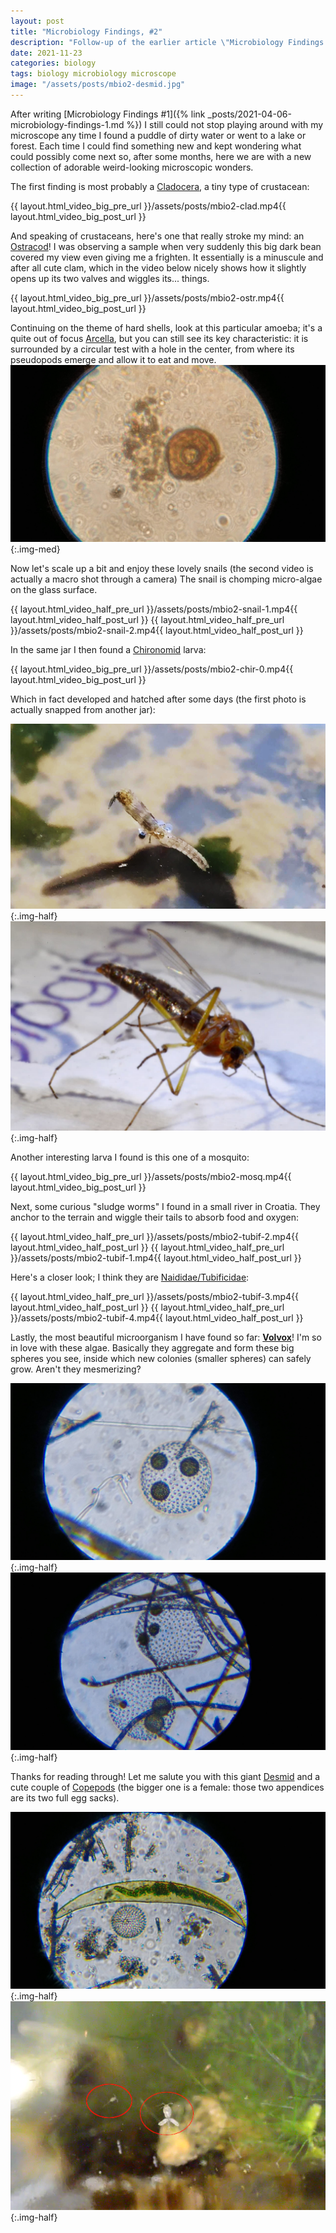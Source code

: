 ```yaml
---
layout: post
title: "Microbiology Findings, #2"
description: "Follow-up of the earlier article \"Microbiology Findings #1\""
date: 2021-11-23
categories: biology
tags: biology microbiology microscope
image: "/assets/posts/mbio2-desmid.jpg"
---
```


After writing [Microbiology Findings #1]({% link _posts/2021-04-06-microbiology-findings-1.md %}) I still could not stop playing around with my microscope any time I found a puddle of dirty water or went to a lake or forest. Each time I could find something new and kept wondering what could possibly come next so, after some months, here we are with a new collection of adorable weird-looking microscopic wonders.

The first finding is most probably a [Cladocera](https://en.wikipedia.org/wiki/Cladocera), a tiny type of crustacean:
<div class='text-center'>{{ layout.html_video_big_pre_url }}/assets/posts/mbio2-clad.mp4{{ layout.html_video_big_post_url }}</div>

And speaking of crustaceans, here's one that really stroke my mind: an [Ostracod](https://en.wikipedia.org/wiki/Ostracod)! I was observing a sample when very suddenly this big dark bean covered my view even giving me a frighten. It essentially is a minuscule and after all cute clam, which in the video below nicely shows how it slightly opens up its two valves and wiggles its... things.
<div class='text-center'>{{ layout.html_video_big_pre_url }}/assets/posts/mbio2-ostr.mp4{{ layout.html_video_big_post_url }}</div>

Continuing on the theme of hard shells, look at this particular amoeba; it's a quite out of focus [Arcella](https://en.wikipedia.org/wiki/Arcella), but you can still see its key characteristic: it is surrounded by a circular test with a hole in the center, from where its pseudopods emerge and allow it to eat and move.
![Arcella Amoeba](/assets/posts/mbio2-arc.jpg){:.img-med}

Now let's scale up a bit and enjoy these lovely snails (the second video is actually a macro shot through a camera) The snail is chomping micro-algae on the glass surface.

<div class='text-center'>
{{ layout.html_video_half_pre_url }}/assets/posts/mbio2-snail-1.mp4{{ layout.html_video_half_post_url }}
{{ layout.html_video_half_pre_url }}/assets/posts/mbio2-snail-2.mp4{{ layout.html_video_half_post_url }}
</div>

In the same jar I then found a [Chironomid](https://en.wikipedia.org/wiki/Chironomidae) larva:

<div class='text-center'>{{ layout.html_video_big_pre_url }}/assets/posts/mbio2-chir-0.mp4{{ layout.html_video_big_post_url }}</div>

Which in fact developed and hatched after some days (the first photo is actually snapped from another jar):

![Chironomid hatching](/assets/posts/mbio2-chir-1.jpg){:.img-half}
![Chironomid hatching](/assets/posts/mbio2-chir-2.jpg){:.img-half}

Another interesting larva I found is this one of a mosquito:

<div class='text-center'>{{ layout.html_video_big_pre_url }}/assets/posts/mbio2-mosq.mp4{{ layout.html_video_big_post_url }}</div>

Next, some curious "sludge worms" I found in a small river in Croatia. They anchor to the terrain and wiggle their tails to absorb food and oxygen:

<div class='text-center'>
{{ layout.html_video_half_pre_url }}/assets/posts/mbio2-tubif-2.mp4{{ layout.html_video_half_post_url }}
{{ layout.html_video_half_pre_url }}/assets/posts/mbio2-tubif-1.mp4{{ layout.html_video_half_post_url }}
</div>

Here's a closer look; I think they are [Naididae/Tubificidae](https://en.wikipedia.org/wiki/Naididae):

<div class='text-center'>
{{ layout.html_video_half_pre_url }}/assets/posts/mbio2-tubif-3.mp4{{ layout.html_video_half_post_url }}
{{ layout.html_video_half_pre_url }}/assets/posts/mbio2-tubif-4.mp4{{ layout.html_video_half_post_url }}
</div>

Lastly, the most beautiful microorganism I have found so far: **[Volvox](https://en.wikipedia.org/wiki/Volvox)**! I'm so in love with these algae. Basically they aggregate and form these big spheres you see, inside which new colonies (smaller spheres) can safely grow. Aren't they mesmerizing?

![Volvox Colony](/assets/posts/mbio2-volvox-1.jpg){:.img-half}
![Volvox Colony](/assets/posts/mbio2-volvox-2.jpg){:.img-half}

Thanks for reading through! Let me salute you with this giant [Desmid](https://en.wikipedia.org/wiki/Desmidiales) and a cute couple of [Copepods](https://en.wikipedia.org/wiki/Copepod) (the bigger one is a female: those two appendices are its two full egg sacks).

![Desmid and Volvox](/assets/posts/mbio2-desmid.jpg){:.img-half}
![Copepods](/assets/posts/mbio2-cop.png){:.img-half}
